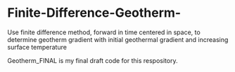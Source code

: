 # Finite-Difference-Geotherm-
Use finite difference method, forward in time centered in space, to determine geotherm gradient with initial geothermal gradient and increasing surface temperature

Geotherm_FINAL is my final draft code for this respository.
